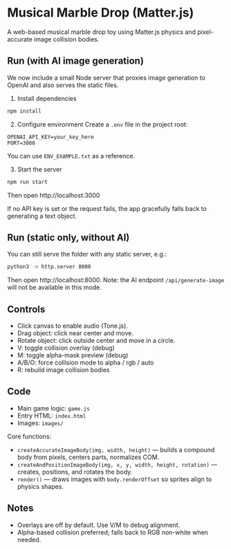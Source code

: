 # Musical Marble Drop (Matter.js)

A web-based musical marble drop toy using Matter.js physics and pixel-accurate image collision bodies.

## Run (with AI image generation)
We now include a small Node server that proxies image generation to OpenAI and also serves the static files.

1) Install dependencies
```bash
npm install
```

2) Configure environment
Create a `.env` file in the project root:
```
OPENAI_API_KEY=your_key_here
PORT=3000
```
You can use `ENV_EXAMPLE.txt` as a reference.

3) Start the server
```bash
npm run start
```
Then open http://localhost:3000

If no API key is set or the request fails, the app gracefully falls back to generating a text object.

## Run (static only, without AI)
You can still serve the folder with any static server, e.g.:

```bash
python3 -m http.server 8000
```
Then open http://localhost:8000. Note: the AI endpoint `/api/generate-image` will not be available in this mode.

## Controls
- Click canvas to enable audio (Tone.js).
- Drag object: click near center and move.
- Rotate object: click outside center and move in a circle.
- V: toggle collision overlay (debug)
- M: toggle alpha-mask preview (debug)
- A/B/O: force collision mode to alpha / rgb / auto
- R: rebuild image collision bodies

## Code
- Main game logic: `game.js`
- Entry HTML: `index.html`
- Images: `images/`

Core functions:
- `createAccurateImageBody(img, width, height)` — builds a compound body from pixels, centers parts, normalizes COM.
- `createAndPositionImageBody(img, x, y, width, height, rotation)` — creates, positions, and rotates the body.
- `render()` — draws images with `body.renderOffset` so sprites align to physics shapes.

## Notes
- Overlays are off by default. Use V/M to debug alignment.
- Alpha-based collision preferred; falls back to RGB non-white when needed.
